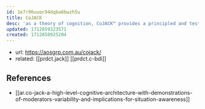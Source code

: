 ```yaml
---
id: 1e7r96uuoc94dqba6bwzh5u
title: CoJACK
desc: 'as a theory of cognition, CoJACK™ provides a principled and testable framework for implementing realistic virtual actors.'
updated: 1712859323571
created: 1712858925204
---
```


- url: https://aosgrp.com.au/cojack/
- related: [[prdct.jack]] [[prdct.c-bdi]]

## References

- [[ar.co-jack-a-high-level-cognitive-architecture-with-demonstrations-of-moderators-variability-and-implications-for-situation-awareness]]